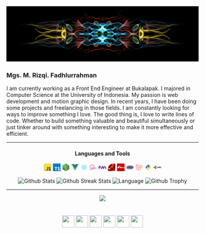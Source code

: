 <img src="https://github.com/rizqirizqi/rizqirizqi/blob/master/header.png">

### Mgs. M. Rizqi. Fadhlurrahman

I am currently working as a Front End Engineer at Bukalapak. I majored in Computer Science at the University of Indonesia. My passion is web development and motion graphic design. In recent years, I have been doing some projects and freelancing in those fields. I am constantly looking for ways to improve something I love. The good thing is, I love to write lines of code. Whether to build something valuable and beautiful simultaneously or just tinker around with something interesting to make it more effective and efficient.

<hr>

<h4 align="center">Languages and Tools</h4>

<p align="center">
  <code><img height="20" src="https://raw.githubusercontent.com/github/explore/80688e429a7d4ef2fca1e82350fe8e3517d3494d/topics/javascript/javascript.png"></code>
  <code><img height="20" src="https://raw.githubusercontent.com/github/explore/80688e429a7d4ef2fca1e82350fe8e3517d3494d/topics/typescript/typescript.png"></code>
  <code><img height="20" src="https://raw.githubusercontent.com/github/explore/80688e429a7d4ef2fca1e82350fe8e3517d3494d/topics/nodejs/nodejs.png"></code>
  <code><img height="20" src="https://raw.githubusercontent.com/github/explore/80688e429a7d4ef2fca1e82350fe8e3517d3494d/topics/vue/vue.png"></code>
  <code><img height="20" src="https://raw.githubusercontent.com/github/explore/80688e429a7d4ef2fca1e82350fe8e3517d3494d/topics/react/react.png"></code>
  <code><img height="20" src="https://raw.githubusercontent.com/github/explore/80688e429a7d4ef2fca1e82350fe8e3517d3494d/topics/sass/sass.png"></code>
  <code><img height="20" src="https://raw.githubusercontent.com/github/explore/80688e429a7d4ef2fca1e82350fe8e3517d3494d/topics/pwa/pwa.png"></code>
  <code><img height="20" src="https://raw.githubusercontent.com/github/explore/80688e429a7d4ef2fca1e82350fe8e3517d3494d/topics/ruby/ruby.png"></code>
  <code><img height="20" src="https://raw.githubusercontent.com/github/explore/80688e429a7d4ef2fca1e82350fe8e3517d3494d/topics/rails/rails.png"></code>
  <code><img height="20" src="https://raw.githubusercontent.com/github/explore/ccc16358ac4530c6a69b1b80c7223cd2744dea83/topics/php/php.png"></code>
  <code><img height="20" src="https://raw.githubusercontent.com/github/explore/56a826d05cf762b2b50ecbe7d492a839b04f3fbf/topics/laravel/laravel.png"></code>
  <code><img height="20" src="https://raw.githubusercontent.com/github/explore/80688e429a7d4ef2fca1e82350fe8e3517d3494d/topics/python/python.png"></code>
  <code><img height="20" src="https://raw.githubusercontent.com/github/explore/80688e429a7d4ef2fca1e82350fe8e3517d3494d/topics/unity/unity.png"></code>
</p>

<p align="center">
  <img src="https://github-readme-stats.vercel.app/api?username=rizqirizqi&show_icons=true&theme=vue-dark&include_all_commits=true" alt="Github Stats"/>
  <img src="https://github-readme-streak-stats.herokuapp.com/?user=rizqirizqi&theme=vue-dark&mode=weekly&card_width=467&v=1" alt="Github Streak Stats"/>
  <img src="https://github-readme-stats.vercel.app/api/wakatime?username=mgsrizqi&show_icons=true&theme=vue-dark&display_format=percent&layout=compact&custom_title=Language" alt="Language"/>
  <img src="https://github-profile-trophy.vercel.app/?username=rizqirizqi&theme=algolia&column=5" alt="Github Trophy"/>
</p>

<hr>

<div align="center">
  <a href="https://github.com/sponsors/rizqirizqi" target="_blank"><img src="https://img.shields.io/badge/sponsor%20rizqi-3DA47A?style=for-the-badge"/></a><br/>
  <br/>
  <br/>
  <a href="https://behance.net/rizqirizqi" target="_blank"><img src="https://github.com/user-attachments/assets/4346fcf6-9c9f-43b8-ad18-aa196967d164" width="32" height="32"/></a>
  <a href="https://codepen.io/rizqirizqi" target="_blank"><img src="https://github.com/user-attachments/assets/acbb0683-ebea-4921-a0f5-df4ba5f389f2" width="32" height="32"/></a>
  <a href="https://instagram.com/mgsrizqi" target="_blank"><img src="https://github.com/user-attachments/assets/74a5ebe1-e745-4679-afa9-4e280020c774" width="32" height="32"/></a>
  <a href="https://linkedin.com/in/mgsrizqi" target="_blank"><img src="https://github.com/user-attachments/assets/e039e738-bee2-4017-914e-57d4cb0baf6d" width="32" height="32"/></a>
  <a href="https://x/rizqirizqi" target="_blank"><img src="https://github.com/user-attachments/assets/f6f04f2f-8b93-4ef5-ad08-f9f6fc318de2" width="32" height="32"/></a>
  <a href="https://youtube.com/rizqirizqi" target="_blank"><img src="https://github.com/user-attachments/assets/bcdf7e79-68e8-4061-93c7-7cca2ff4138a" width="32" height="32"/></a>
</div>

